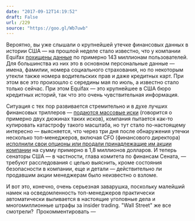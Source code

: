 ```yaml
---
date: "2017-09-12T14:19:52"
draft: False
url: /229
source: "https://goo.gl/Wb7uwb"
---
```


​Вероятно, вы уже слышали о крупнейшей утечке финансовых данных в истории США — на прошлой неделе стало известно, что у компании Equifax [похищены данные](https://finance.yahoo.com/news/equifax-announces-cybersecurity-incident-involving-203000968.html) по примерно 143 миллионам пользователей. Для большинства из них это в основном персональные данные — имена, фамилии, номера социального страхования, но по некоторым утекли также номера водительских прав и даже кредитных карт. При этом все это произошло с середины мая по июль, а известно стало только сейчас. При этом Equifax — это крупнейшее в США бюро кредитных историй, так что это очень чувствительная информация.

Ситуация с тех пор развивается стремительно и в духе лучших финансовых триллеров — [подаются массовые иски](http://www.reuters.com/article/us-equifax-cyber-lawsuits/lawsuits-against-equifax-pile-up-idUSKCN1BM2E3?feedType=RSS&feedName=topNews) (говорится о примерно двух дюжинах таких исков), компания пытается как-то купировать катастрофу такого масштаба, но тут стало по-настоящему интересно — выясняется, что через три дня после обнаружения утечки несколько топ-менеджеров, включая CFO (финансового директора) [исполнили свои опционы или продали принадлежащие им акции компании](http://www.reuters.com/article/us-equifax-cyber-congress/key-u-s-senators-demand-answers-on-equifax-hacking-idUSKCN1BM2KG?feedType=RSS&feedName=technologyNews) на сумму примерно в 1,8 миллионов долларов. И теперь сенаторы США — в частности, глава комитета по финансам Сената, — требуют расследования с целью выяснить, кроме состояния безопасности в компании, еще и детали — действительно ли продавшим акции менеджерам было неизвестно о взломе.

И вот это, конечно, очень серьезная заварушка, поскольку малейший намек на осведомленность топ-менеджеров практически автоматически выливается в настоящие уголовные дела и многомиллионные штрафы за insider trading. "Wall Street" же все смотрели?
​
Прокомментировать —
